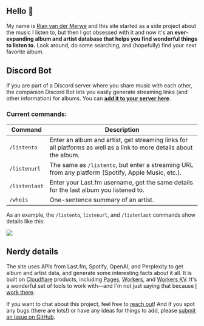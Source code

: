 ## Hello 👋

My name is [Rian van der Merwe](https://elezea.com/) and this site started as a side project about the music I listen to, but then I got obsessed with it and now it's **an ever-expanding album and artist database that helps you find wonderful things to listen to.** Look around, do some searching, and (hopefully) find your next favorite album.

## Discord Bot

If you are part of a Discord server where you share music with each other, the companion Discord Bot lets you easily generate streaming links (and other information) for albums. You can **[add it to your server here](https://discord.com/oauth2/authorize?client_id=1284593290947068024)**.

### Current commands:

| Command        | Description                                                                                                          |
|----------------|----------------------------------------------------------------------------------------------------------------------|
| `/listento`    | Enter an album and artist, get streaming links for all platforms as well as a link to more details about the album. |
| `/listenurl`   | The same as `/listento`, but enter a streaming URL from any platform (Spotify, Apple Music, etc.).                 |
| `/listenlast`   | Enter your Last.fm username, get the same details for the last album you listened to.       |
| `/whois`       | One-sentence summary of an artist.                                                                      |


As an example, the `/listento`, `listenurl`, and `/listenlast` commands show details like this:

![](https://file.elezea.com/20240929-SWf6K1Be-2x.png)

## Nerdy details

The site uses APIs from Last.fm, Spotify, OpenAI, and Perplexity to get album and artist data, and generate some interesting facts about it all. It is built on [Cloudflare](https://cloudflare.com/) products, including [Pages](https://pages.cloudflare.com/), [Workers](https://workers.cloudflare.com/), and [Workers KV](https://www.cloudflare.com/developer-platform/workers-kv/). It's a wonderful set of tools to work with—and I'm not just saying that because [I work there](https://elezea.com/portfolio/).

If you want to chat about this project, feel free to [reach out](https://elezea.com/contact/)! And if you spot any bugs (there are lots!) or have any ideas for things to add, please [submit an issue on GitHub](https://github.com/rianvdm/my-music-next/issues).